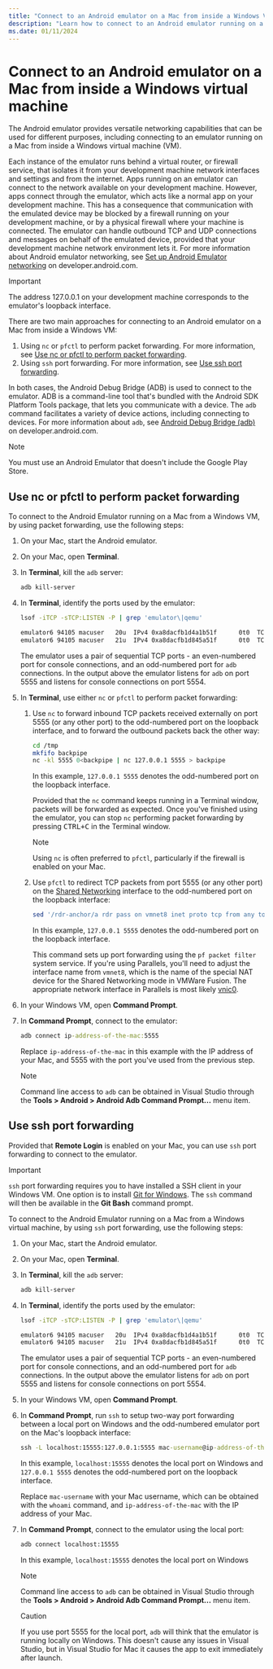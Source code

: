 ```yaml
---
title: "Connect to an Android emulator on a Mac from inside a Windows VM"
description: "Learn how to connect to an Android emulator running on a Mac from inside a Windows virtual machine."
ms.date: 01/11/2024
---
```


# Connect to an Android emulator on a Mac from inside a Windows virtual machine

The Android emulator provides versatile networking capabilities that can be used for different purposes, including connecting to an emulator running on a Mac from inside a Windows virtual machine (VM).

Each instance of the emulator runs behind a virtual router, or firewall service, that isolates it from your development machine network interfaces and settings and from the internet. Apps running on an emulator can connect to the network available on your development machine. However, apps connect through the emulator, which acts like a normal app on your development machine. This has a consequence that communication with the emulated device may be blocked by a firewall running on your development machine, or by a physical firewall where your machine is connected. The emulator can handle outbound TCP and UDP connections and messages on behalf of the emulated device, provided that your development machine network environment lets it. For more information about Android emulator networking, see [Set up Android Emulator networking](https://developer.android.com/studio/run/emulator-networking) on developer.android.com.

> [!IMPORTANT]
> The address 127.0.0.1 on your development machine corresponds to the emulator's loopback interface.

There are two main approaches for connecting to an Android emulator on a Mac from inside a Windows VM:

1. Using `nc` or `pfctl` to perform packet forwarding. For more information, see [Use nc or pfctl to perform packet forwarding](#use-nc-or-pfctl-to-perform-packet-forwarding).
1. Using `ssh` port forwarding. For more information, see [Use ssh port forwarding](#use-ssh-port-forwarding).

In both cases, the Android Debug Bridge (ADB) is used to connect to the emulator. ADB is a command-line tool that's bundled with the Android SDK Platform Tools package, that lets you communicate with a device. The `adb` command facilitates a variety of device actions, including connecting to devices. For more information about `adb`, see [Android Debug Bridge (adb)](https://developer.android.com/tools/adb) on developer.android.com.

> [!NOTE]
> You must use an Android Emulator that doesn't include the Google Play Store.

## Use nc or pfctl to perform packet forwarding

To connect to the Android Emulator running on a Mac from a Windows VM, by using packet forwarding, use the following steps:

1. On your Mac, start the Android emulator.
1. On your Mac, open **Terminal**.
1. In **Terminal**, kill the `adb` server:

    ```zsh
    adb kill-server
    ```

1. In **Terminal**, identify the ports used by the emulator:

    ```zsh
    lsof -iTCP -sTCP:LISTEN -P | grep 'emulator\|qemu'

    emulator6 94105 macuser   20u  IPv4 0xa8dacfb1d4a1b51f      0t0  TCP localhost:5555 (LISTEN)
    emulator6 94105 macuser   21u  IPv4 0xa8dacfb1d845a51f      0t0  TCP localhost:5554 (LISTEN)
    ```

    The emulator uses a pair of sequential TCP ports - an even-numbered port for console connections, and an odd-numbered port for `adb` connections. In the output above the emulator listens for `adb` on port 5555 and listens for console connections on port 5554.

1. In **Terminal**, use either `nc` or `pfctl` to perform packet forwarding:

    1. Use `nc` to forward inbound TCP packets received externally on port 5555 (or any other port) to the odd-numbered port on the loopback interface, and to forward the outbound packets back the other way:

        ```zsh
        cd /tmp
        mkfifo backpipe
        nc -kl 5555 0<backpipe | nc 127.0.0.1 5555 > backpipe
        ```

        In this example, `127.0.0.1 5555` denotes the odd-numbered port on the loopback interface.

        Provided that the `nc` command keeps running in a Terminal window, packets will be forwarded as expected. Once you've finished using the emulator, you can stop `nc` performing packet forwarding by pressing <kbd>CTRL+C</kbd> in the Terminal window.

        > [!NOTE]
        > Using `nc` is often preferred to `pfctl`, particularly if the firewall is enabled on your Mac.

    1. Use `pfctl` to redirect TCP packets from port 5555 (or any other port) on the [Shared Networking](https://kb.parallels.com/en/4948#section1) interface to
    the odd-numbered port on the loopback interface:

        ```zsh
        sed '/rdr-anchor/a rdr pass on vmnet8 inet proto tcp from any to any port 5555 -> 127.0.0.1 port 5555' /etc/pf.conf | sudo pfctl -ef -
        ```

        In this example, `127.0.0.1 5555` denotes the odd-numbered port on the loopback interface.

        This command sets up port forwarding using the `pf packet filter` system service. If you're using Parallels, you'll need to adjust the interface name from `vmnet8`, which is the name of the special NAT device for the Shared Networking mode in VMWare Fusion. The appropriate network interface in Parallels is most likely [vnic0](https://download.parallels.com/doc/psbm/en/Parallels_Server_Bare_Metal_Users_Guide/29258.htm).

1. In your Windows VM, open **Command Prompt**.
1. In **Command Prompt**, connect to the emulator:

    ```cmd
    adb connect ip-address-of-the-mac:5555
    ```

    Replace `ip-address-of-the-mac` in this example with the IP address of your Mac, and 5555 with the port you've used from the previous step.

    > [!NOTE]
    > Command line access to `adb` can be obtained in Visual Studio through the **Tools > Android > Android Adb Command Prompt...** menu item.  

## Use ssh port forwarding

Provided that **Remote Login** is enabled on your Mac, you can use `ssh` port forwarding to connect to the emulator.

> [!IMPORTANT]
> `ssh` port forwarding requires you to have installed a SSH client in your Windows VM. One option is to install [Git for Windows](https://git-for-windows.github.io/). The `ssh` command will then be available in the **Git Bash** command prompt.

To connect to the Android Emulator running on a Mac from a Windows virtual machine, by using `ssh` port forwarding, use the following steps:

1. On your Mac, start the Android emulator.
1. On your Mac, open **Terminal**.
1. In **Terminal**, kill the `adb` server:

    ```zsh
    adb kill-server
    ```

1. In **Terminal**, identify the ports used by the emulator:

    ```zsh
    lsof -iTCP -sTCP:LISTEN -P | grep 'emulator\|qemu'

    emulator6 94105 macuser   20u  IPv4 0xa8dacfb1d4a1b51f      0t0  TCP localhost:5555 (LISTEN)
    emulator6 94105 macuser   21u  IPv4 0xa8dacfb1d845a51f      0t0  TCP localhost:5554 (LISTEN)
    ```

    The emulator uses a pair of sequential TCP ports - an even-numbered port for console connections, and an odd-numbered port for `adb` connections. In the output above the emulator listens for `adb` on port 5555 and listens for console connections on port 5554.

1. In your Windows VM, open **Command Prompt**.
1. In **Command Prompt**, run `ssh` to setup two-way port forwarding between a local port on Windows and the odd-numbered emulator port on the Mac's loopback interface:

    ```cmd
    ssh -L localhost:15555:127.0.0.1:5555 mac-username@ip-address-of-the-mac
    ```

    In this example, `localhost:15555` denotes the local port on Windows and `127.0.0.1 5555` denotes the odd-numbered port on the loopback interface.

    Replace `mac-username` with your Mac username, which can be obtained with the `whoami` command, and `ip-address-of-the-mac` with the IP address of your Mac.

1. In **Command Prompt**, connect to the emulator using the local port:

    ```cmd
    adb connect localhost:15555
    ```

    In this example, `localhost:15555` denotes the local port on Windows

    > [!NOTE]
    > Command line access to `adb` can be obtained in Visual Studio through the **Tools > Android > Android Adb Command Prompt...** menu item.  

    > [!CAUTION]
    > If you use port 5555 for the local port, `adb` will think that the emulator is running locally on Windows. This doesn't cause any issues in Visual Studio, but in Visual Studio for Mac it causes the app to exit immediately after launch.
